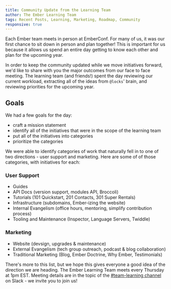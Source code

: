 ```yaml
---
title: Community Update from the Learning Team
author: The Ember Learning Team
tags: Recent Posts, Learning, Marketing, Roadmap, Community
responsive: true
---
```


Each Ember team meets in person at EmberConf. For many of us, it was our first chance to sit down in person and plan together! This is important for us because it allows us spend an entire day getting to know each other and plan for the upcoming year.

In order to keep the community updated while we move initiatives forward, we'd like to share with you the major outcomes from our face to face meeting. The learning team (and friends!) spent the day reviewing our current workload, extracting all of the ideas from `@locks`' brain, and reviewing priorities for the upcoming year.

## Goals

We had a few goals for the day:

- craft a mission statement
- identify all of the initiatives that were in the scope of the learning team
- put all of the initiatives into categories
- prioritize the categories

We were able to identify categories of work that naturally fell in to one of two directions - user support and marketing. Here are some of of those categories, with initiatives for each:

### User Support

- Guides
- API Docs (version support, modules API, Broccoli)
- Tutorials (101 Quickstart, 201 Contacts, 301 Super Rentals)
- Infrastructure (subdomains, Ember-izing the website)
- Internal Evangelism (office hours, mentoring, simplify contribution process)
- Tooling and Maintenance (Inspector, Language Servers, Twiddle)

### Marketing

- Website (devsign, upgrades & maintenance)
- External Evangelism (tech group outreach, podcast & blog collaboration)
- Traditional Marketing (Blog, Ember Doctrine, Why Ember, Testimonials)

There's more to this list, but we hope this gives everyone a good idea of the direction we are heading. The Ember Learning Team meets every Thursday at 1pm EST. Meeting details are in the topic of the [#team-learning channel](https://embercommunity.slack.com/messages/C04KG57CF/) on Slack - we invite you to join us!
